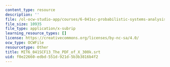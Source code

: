 ```yaml
---
content_type: resource
description: ''
file: /ol-ocw-studio-app/courses/6-041sc-probabilistic-systems-analysis-and-applied-probability-fall-2013/f0e22660edbd551d921d5b3b3816b4f2_MIT6_041SCF13_The_PDF_of_X_300k.vtt
file_size: 10935
file_type: application/x-subrip
learning_resource_types: []
license: https://creativecommons.org/licenses/by-nc-sa/4.0/
ocw_type: OCWFile
resourcetype: Other
title: MIT6_041SCF13_The_PDF_of_X_300k.srt
uid: f0e22660-edbd-551d-921d-5b3b3816b4f2
---
```


